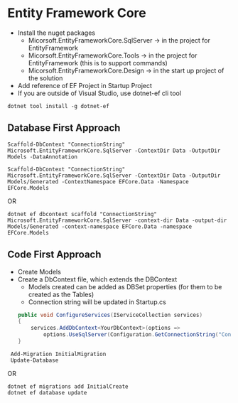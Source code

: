# Entity Framework Core
- Install the nuget packages
  - Micorsoft.EntityFrameworkCore.SqlServer -> in the project for EntityFramework
  - Micorsoft.EntityFrameworkCore.Tools -> in the project for EntityFramework (this is to support commands)
  - Micorsoft.EntityFrameworkCore.Design -> in the start up project of the solution
- Add reference of EF Project in Startup Project
- If you are outside of Visual Studio, use dotnet-ef cli tool
```cli
dotnet tool install -g dotnet-ef
```   


## Database First Approach
```cli
Scaffold-DbContext "ConnectionString" Microsoft.EntityFrameworkCore.SqlServer -ContextDir Data -OutputDir Models -DataAnnotation
```
```cli
Scaffold-DbContext "ConnectionString" Microsoft.EntityFrameworkCore.SqlServer -ContextDir Data -OutputDir Models/Generated -ContextNamespace EFCore.Data -Namespace EFCore.Models
````
OR 
```cli
dotnet ef dbcontext scaffold "ConnectionString" Microsoft.EntityFrameworkCore.SqlServer -context-dir Data -output-dir Models/Generated -context-namespace EFCore.Data -namespace EFCore.Models
```


## Code First Approach
- Create Models
- Create a DbContext file, which extends the DBContext
  - Models created can be added as DBSet properties (for them to be created as the Tables)
  - Connection string will be updated in Startup.cs
  ```cs
  public void ConfigureServices(IServiceCollection services)
  {
      services.AddDbContext<YourDbContext>(options =>
          options.UseSqlServer(Configuration.GetConnectionString("ConnectionStringFromAppSettings")));
  }
  ```
```cli    
 Add-Migration InitialMigration
 Update-Database
```
OR
```cli
dotnet ef migrations add InitialCreate
dotnet ef database update
```
